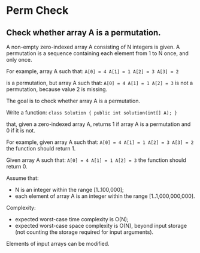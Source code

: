 # Perm Check
## Check whether array A is a permutation.

A non-empty zero-indexed array A consisting of N integers is given.
A permutation is a sequence containing each element from 1 to N once, and only once.

For example, array A such that:
```A[0] = 4 A[1] = 1 A[2] = 3 A[3] = 2```

is a permutation, but array A such that:
```A[0] = 4 A[1] = 1 A[2] = 3```
is not a permutation, because value 2 is missing.

The goal is to check whether array A is a permutation.

Write a function:
```class Solution { public int solution(int[] A); }```

that, given a zero-indexed array A, returns 1 if array A is a permutation and 0 if it is not.

For example, given array A such that:
```A[0] = 4 A[1] = 1 A[2] = 3 A[3] = 2```
the function should return 1.

Given array A such that:
```A[0] = 4 A[1] = 1 A[2] = 3```
the function should return 0.

Assume that:
* N is an integer within the range [1..100,000];
* each element of array A is an integer within the range [1..1,000,000,000].

Complexity:
* expected worst-case time complexity is O(N);
* expected worst-case space complexity is O(N), beyond input storage (not counting the storage required for input arguments).

Elements of input arrays can be modified.

